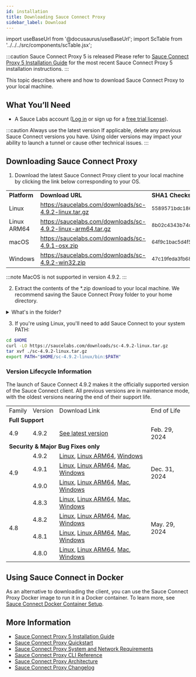 ```yaml
---
id: installation
title: Downloading Sauce Connect Proxy
sidebar_label: Download
---
```


import useBaseUrl from '@docusaurus/useBaseUrl';
import ScTable from '../../../src/components/scTable.jsx';

:::caution Sauce Connect Proxy 5 is released
Please refer to [Sauce Connect Proxy 5 Installation Guide](/secure-connections/sauce-connect-5/installation/) for the most recent Sauce Connect Proxy 5 installation instructions.
:::

This topic describes where and how to download Sauce Connect Proxy to your local machine.

## What You’ll Need

- A Sauce Labs account ([Log in](https://accounts.saucelabs.com/am/XUI/#login/) or sign up for a [free trial license](https://saucelabs.com/sign-up)).

:::caution Always use the latest version
If applicable, delete any previous Sauce Connect versions you have. Using older versions may impact your ability to launch a tunnel or cause other technical issues.
:::

## Downloading Sauce Connect Proxy

1. Download the latest Sauce Connect Proxy client to your local machine by clicking the link below corresponding to your OS.
 <table>
   <tr>
     <td><strong>Platform</strong>
     </td>
     <td><strong>Download URL</strong>
     </td>
<td><strong>SHA1 Checksum</strong>
</td>
  </tr>
  <tr>
<td>Linux
  </td>
   <td>
 <a href="https://saucelabs.com/downloads/sc-4.9.2-linux.tar.gz">https://saucelabs.com/downloads/sc-4.9.2-linux.tar.gz</a>
  </td>
  <td><small>5589571bdc186f3f1b05fe6ce68529501a42fb43</small>
  </td>
 </tr>
   <tr>
<td>Linux ARM64
  </td>
   <td>
 <a href="https://saucelabs.com/downloads/sc-4.9.2-linux-arm64.tar.gz">https://saucelabs.com/downloads/sc-4.9.2-linux-arm64.tar.gz</a>
  </td>
  <td><small>8b02c4343b74c36c575817ea4a6eae5fb5718f6c</small>
  </td>
 </tr>
 <tr>
  <td>macOS
  </td>
  <td>
 <a href="https://saucelabs.com/downloads/sc-4.9.1-osx.zip">https://saucelabs.com/downloads/sc-4.9.1-osx.zip</a>
  </td>
  <td><small>64f9c1bac5d4f5b9acb6fbb629b6df0f5671b4c8</small>
  </td>
  </tr>
 <tr>
<td>Windows
    </td>
  <td>
   <a href="https://saucelabs.com/downloads/sc-4.9.2-win32.zip">https://saucelabs.com/downloads/sc-4.9.2-win32.zip</a>
  </td>
  <td><small>47c19feda3fb684f88acd816e9c8f2e3d4a1e3c0</small>
  </td>
 </tr>
 </table>

:::note
MacOS is not supported in version 4.9.2.
:::

2. Extract the contents of the \*.zip download to your local machine. We recommend saving the Sauce Connect Proxy folder to your home directory.

<details><summary>What's in the folder?</summary>

#### Sauce Connect folder contents

```bash
$ tree sc-4.9.2-linux/
  sc-4.9.2-linux/
  ├── COPYRIGHT.md
  ├── bin
  │   └── sc
  ├── config_examples
  │   ├── config.yml
  │   └── systemd
  │       ├── README.md
  │       ├── sc.service
  │       └── sc@.service
  └── license.html
```

  <table>
  <tr>
   <td>File</td>
   <td>Description</td>
  </tr>
  <tr>
    <td><strong>sc</strong> (Linux/macOS) or <strong>sc.exe</strong> (Windows)</td>
    <td>Sauce Connect Proxy client executable file.</td>
   </tr>
   <tr>
    <td><strong>config.yml</strong></td>
   <td>Sample <a href="/secure-connections/sauce-connect/setup-configuration/yaml-config">YAML configuration file</a>.</td>
   </tr>
   <tr>
   <td><strong>sc.service</strong>, <strong>sc@.service</strong></td>
   <td>Sample files intended for use with the <a href="/secure-connections/sauce-connect/proxy-tunnels/#service-management-tools">systemd service manager</a>, an alternative way to start and stop Sauce Connect Proxy tunnels. Consult the <strong>README.md</strong> for more information.</td>
   </tr>
  </table>

</details>

3. If you're using Linux, you'll need to add Sauce Connect to your system PATH:

```bash
cd $HOME
curl -LO https://saucelabs.com/downloads/sc-4.9.2-linux.tar.gz
tar xvf ./sc-4.9.2-linux.tar.gz
export PATH="$HOME/sc-4.9.2-linux/bin:$PATH"
```

### Version Lifecycle Information

The launch of Sauce Connect 4.9.2 makes it the officially supported version of the Sauce Connect client. All previous versions are in maintenance mode, with the oldest versions nearing the end of their support life.

<table>
  <tr>
   <td>Family
   </td>
   <td>Version
   </td>
   <td>Download Link
   </td>
   <td>End of Life
   </td>
  </tr>
  <tr>
   <td colspan="4" ><strong>Full Support</strong>
   </td>
  </tr>
  <tr>
   <td rowspan="1" >4.9
   </td>
   <td>4.9.2
   </td>
   <td>
    <a href="#downloading-sauce-connect-proxy">See latest version</a>
   </td>
   <td rowspan="2" >Feb. 29, 2024
   </td>
  </tr>
  <tr>
  </tr>
  <tr>
   <td colspan="4" ><strong>Security & Major Bug Fixes only</strong>
   </td>
  </tr>
  <tr>
   <td rowspan="3">4.9
   </td>
   <td>4.9.2
   </td>
   <td>
    <a href="https://saucelabs.com/downloads/sc-4.9.2-linux.tar.gz">Linux</a>, <a href="https://saucelabs.com/downloads/sc-4.9.2-linux-arm64.tar.gz">Linux ARM64</a>, <a href="https://saucelabs.com/downloads/sc-4.9.2-win32.zip">Windows</a>
   </td>
   <td rowspan="3">Dec. 31, 2024
   </td>
  </tr>
   <tr>
   <td>4.9.1
   </td>
   <td>
    <a href="https://saucelabs.com/downloads/sc-4.9.1-linux.tar.gz">Linux</a>, <a href="https://saucelabs.com/downloads/sc-4.9.1-linux-arm64.tar.gz">Linux ARM64</a>, <a href="https://saucelabs.com/downloads/sc-4.9.1-osx.zip">Mac</a>, <a href="https://saucelabs.com/downloads/sc-4.9.1-win32.zip">Windows</a>
   </td>

  </tr>
   <tr>
   <td>4.9.0
   </td>
   <td>
    <a href="https://saucelabs.com/downloads/sc-4.9.0-linux.tar.gz">Linux</a>, <a href="https://saucelabs.com/downloads/sc-4.9.0-linux-arm64.tar.gz">Linux ARM64</a>, <a href="https://saucelabs.com/downloads/sc-4.9.0-osx.zip">Mac</a>, <a href="https://saucelabs.com/downloads/sc-4.9.0-win32.zip">Windows</a>
   </td>

  </tr>
  <tr>
   <td rowspan="4" >4.8
   </td>
   <td>4.8.3
   </td>
   <td>
    <a href="https://saucelabs.com/downloads/sc-4.8.3-linux.tar.gz">Linux</a>, <a href="https://saucelabs.com/downloads/sc-4.8.3-linux-arm64.tar.gz">Linux ARM64</a>, <a href="https://saucelabs.com/downloads/sc-4.8.3-osx.zip">Mac</a>, <a href="https://saucelabs.com/downloads/sc-4.8.3-win32.zip">Windows</a>
   </td>
   <td rowspan="4" >May. 29, 2024
   </td>
  </tr>
 <tr>
  <td>4.8.2
  </td>
  <td>
    <a href="https://saucelabs.com/downloads/sc-4.8.2-linux.tar.gz">Linux</a>, <a href="https://saucelabs.com/downloads/sc-4.8.2-linux-arm64.tar.gz">Linux ARM64</a>, <a href="https://saucelabs.com/downloads/sc-4.8.2-osx.zip">Mac</a>, <a href="https://saucelabs.com/downloads/sc-4.8.2-win32.zip">Windows</a>
  </td>
 </tr>
 <tr>
  <td>4.8.1
  </td>
  <td>
    <a href="https://saucelabs.com/downloads/sc-4.8.1-linux.tar.gz">Linux</a>, <a href="https://saucelabs.com/downloads/sc-4.8.1-linux-arm64.tar.gz">Linux ARM64</a>, <a href="https://saucelabs.com/downloads/sc-4.8.1-osx.zip">Mac</a>, <a href="https://saucelabs.com/downloads/sc-4.8.1-win32.zip">Windows</a>
  </td>
 </tr>
  <tr>
   <td>4.8.0
   </td>
   <td>
    <a href="https://saucelabs.com/downloads/sc-4.8.0-linux.tar.gz">Linux</a>, <a href="https://saucelabs.com/downloads/sc-4.8.0-linux-arm64.tar.gz">Linux ARM64</a>, <a href="https://saucelabs.com/downloads/sc-4.8.0-osx.zip">Mac</a>, <a href="https://saucelabs.com/downloads/sc-4.8.0-win32.zip">Windows</a>
   </td>
  </tr>
  <tr>
  </tr>
</table>

## Using Sauce Connect in Docker

As an alternative to downloading the client, you can use the Sauce Connect Proxy Docker image to run it in a Docker container. To learn more, see [Sauce Connect Docker Container Setup](/secure-connections/sauce-connect/setup-configuration/docker/).

## More Information

- [Sauce Connect Proxy 5 Installation Guide](/secure-connections/sauce-connect-5/installation/)
- [Sauce Connect Proxy Quickstart](/secure-connections/sauce-connect/quickstart)
- [Sauce Connect Proxy System and Network Requirements](/secure-connections/sauce-connect/system-requirements/)
- [Sauce Connect Proxy CLI Reference](/dev/cli/sauce-connect-proxy/)
- [Sauce Connect Proxy Architecture](/secure-connections/sauce-connect/advanced/architecture/)
- [Sauce Connect Proxy Changelog](https://changelog.saucelabs.com/en?category=sauce%20connect)
